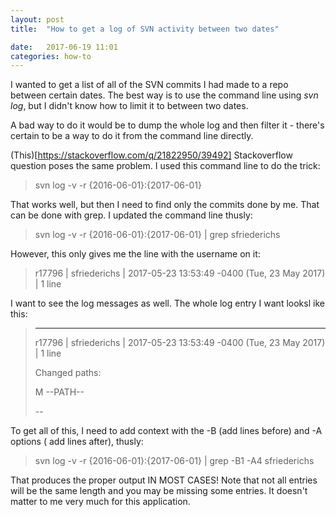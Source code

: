 ```yaml
---
layout: post
title:  "How to get a log of SVN activity between two dates"

date:   2017-06-19 11:01
categories: how-to
---
```


I wanted to get a list of all of the SVN commits I had made to a repo between certain dates. The best way is to use the command line using *svn log*, but I didn't know how to limit it to between two dates.

A bad way to do it would be to dump the whole log and then filter it - there's certain to be a way to do it from the command line directly.

(This)[https://stackoverflow.com/q/21822950/39492] Stackoverflow question poses the same problem. I used this command line to do the trick:

> svn log -v -r {2016-06-01}:{2017-06-01}

That works well, but then I need to find only the commits done by me. That can be done with grep. I updated the command line thusly:

> svn log -v -r {2016-06-01}:{2017-06-01} | grep sfriederichs

However, this only gives me the line with the username on it:

> r17796 | sfriederichs | 2017-05-23 13:53:49 -0400 (Tue, 23 May 2017) | 1 line

I want to see the log messages as well. The whole log entry I want looksl ike this:

> ------------------------------------------------------------------------
> r17796 | sfriederichs | 2017-05-23 13:53:49 -0400 (Tue, 23 May 2017) | 1 line
>
> Changed paths:
>
>    M --PATH--
>
>
>
> --

To get all of this, I need to add context with the -B (add lines before) and -A options ( add lines after), thusly:

> svn log -v -r {2016-06-01}:{2017-06-01} | grep -B1 -A4 sfriederichs

That produces the proper output IN MOST CASES! Note that not all entries will be the same length and you may be missing some entries. It doesn't matter to me very much for this application.